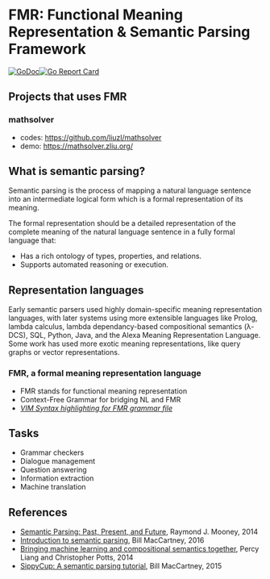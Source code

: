 # FMR: Functional Meaning Representation & Semantic Parsing Framework
[![GoDoc](https://godoc.org/github.com/liuzl/fmr?status.svg)](https://godoc.org/github.com/liuzl/fmr)[![Go Report Card](https://goreportcard.com/badge/github.com/liuzl/fmr)](https://goreportcard.com/report/github.com/liuzl/fmr)

## Projects that uses FMR

### mathsolver
* codes: https://github.com/liuzl/mathsolver
* demo: https://mathsolver.zliu.org/

## What is semantic parsing?
Semantic parsing is the process of mapping a natural language sentence into an intermediate logical form which is a formal representation of its meaning.

The formal representation should be a detailed representation of the complete meaning of the natural language sentence in a fully formal language that:

* Has a rich ontology of types, properties, and relations.
* Supports automated reasoning or execution.

## Representation languages
Early semantic parsers used highly domain-specific meaning representation languages, with later systems using more extensible languages like Prolog, lambda calculus, lambda dependancy-based compositional semantics (λ-DCS), SQL, Python, Java, and the Alexa Meaning Representation Language. Some work has used more exotic meaning representations, like query graphs or vector representations.

### FMR, a formal meaning representation language
* FMR stands for  functional meaning representation
* Context-Free Grammar for bridging NL and FMR
* *[VIM Syntax highlighting for FMR grammar file](https://github.com/liuzl/vim-fmr)*

## Tasks
* Grammar checkers
* Dialogue management
* Question answering
* Information extraction
* Machine translation

## References
* [Semantic Parsing: Past, Present, and Future](http://yoavartzi.com/sp14/slides/mooney.sp14.pdf), Raymond J. Mooney, 2014
* [Introduction to semantic parsing](https://web.stanford.edu/class/cs224u/materials/cs224u-2016-intro-semparse.pdf), Bill MacCartney, 2016
* [Bringing machine learning and compositional semantics together](https://web.stanford.edu/~cgpotts/manuscripts/liang-potts-semantics.pdf), Percy Liang and Christopher Potts, 2014
* [SippyCup: A semantic parsing tutorial](https://github.com/wcmac/sippycup), Bill MacCartney, 2015